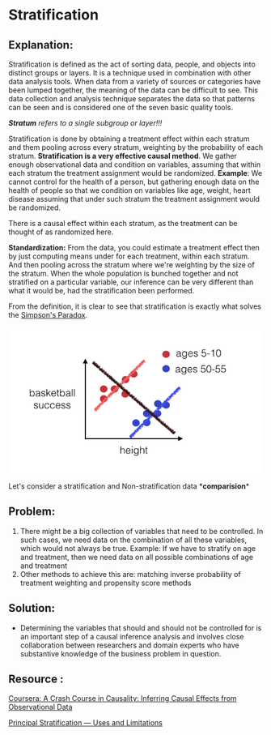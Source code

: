# Stratification

## Explanation:

Stratification is defined as the act of sorting data, people, and objects into distinct groups or layers. It is a technique used in combination with other data analysis tools. When data from a variety of sources or categories have been lumped together, the meaning of the data can be difficult to see. This data collection and analysis technique separates the data so that patterns can be seen and is considered one of the seven basic quality tools.

_**Stratum** refers to a single subgroup or layer!!!_

Stratification is done by obtaining a treatment effect within each stratum and them pooling across every stratum, weighting by the probability of each stratum. **Stratification is a very effective causal method**. We gather enough observational data and condition on variables, assuming that within each stratum the treatment assignment would be randomized. **Example**: We cannot control for the health of a person, but gathering enough data on the health of people so that we condition on variables like age, weight, heart disease assuming that under such stratum the treatment assignment would be randomized.

There is a causal effect within each stratum, as the treatment can be thought of as randomized here.

**Standardization:** From the data, you could estimate a treatment effect then by just computing means under for each treatment, within each stratum. And then pooling across the stratum where we're weighting by the size of the stratum. When the whole population is bunched together and not stratified on a particular variable, our inference can be very different than what it would be, had the stratification been performed.

From the definition, it is clear to see that stratification is exactly what solves the [Simpson's Paradox](https://github.com/abhishekdabas31/Causal-Inference-Book/tree/090cfeee8785ef0e136cfe1996bd2897326fdd57/modeling/observational-data/bias/simpsons-paradox.md).

![](../../../.gitbook/assets/image%20%282%29.png)



Let's consider a stratification and Non-stratification data \***comparision**\*

## **Problem:**

1. There might be a big collection of variables that need to be controlled. In such cases, we need data on the combination of all these variables, which would not always be true. Example: If we have to stratify on age and treatment, then we need data on all possible combinations of age and treatment
2. Other methods to achieve this are: matching inverse probability of treatment weighting and propensity score methods

## **Solution**: 

* Determining the variables that should and should not be controlled for is an important step of a causal inference analysis and involves close collaboration between researchers and domain experts who have substantive knowledge of the business problem in question.

## **Resource** :

[Coursera: A Crash Course in Causality: Inferring Causal Effects from Observational Data](https://www.coursera.org/lecture/crash-course-in-causality/stratification-xEcaf)

[Principal Stratification — Uses and Limitations](https://www.ncbi.nlm.nih.gov/pmc/articles/PMC3154088/)

